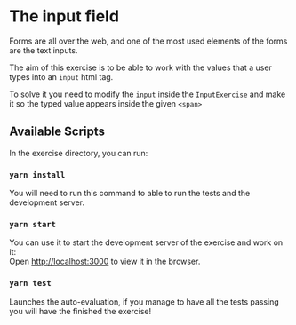 # The input field

Forms are all over the web, and one of the most used elements of the forms are the text inputs. 

The aim of this exercise is to be able to work with the values that a user types into an `input` html tag.

To solve it you need to modify the `input` inside the  `InputExercise` and make it so the typed value appears inside the given `<span>`

## Available Scripts

In the exercise directory, you can run:

### `yarn install`
You will need to run this command to able to run the tests and the development server.

### `yarn start`

You can use it to start the development server of the exercise and work on it:<br />
Open [http://localhost:3000](http://localhost:3000) to view it in the browser.


### `yarn test`

Launches the auto-evaluation, if you manage to have all the tests passing you will have the finished the exercise!<br />
